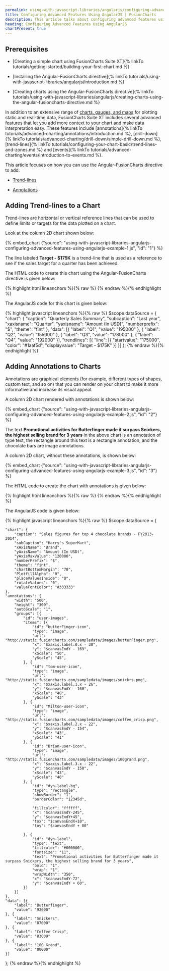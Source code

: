 ```yaml
---
permalink: using-with-javascript-libraries/angularjs/configuring-advanced-features-using-angularjs.html
title: Configuring Advanced Features Using AngularJS | FusionCharts
description: This article talks about configuring advanced features using AngularJS. This features include annotations, drill-down, trend-lines, events, etc
heading: Configuring Advanced Features Using AngularJS
chartPresent: true
---
```


## Prerequisites

* [Creating a simple chart using FusionCharts Suite XT]{% linkTo tutorials/getting-started/building-your-first-chart.md %}

* [Installing the Angular-FusionCharts directive]{% linkTo tutorials/using-with-javascript-libraries/angularjs/introduction.md %}

* [Creating charts using the Angular-FusionCharts directive]{% linkTo tutorials/using-with-javascript-libraries/angularjs/creating-charts-using-the-angular-fusioncharts-directive.md %}

In addition to an extensive range of [charts, gauges, and maps](http://www.fusioncharts.com/charts/) for plotting static and real-time data, FusionCharts Suite XT includes several advanced features that let you add more context to your chart and make data interpretation easy. These features include [annotations]{% linkTo tutorials/advanced-charting/annotations/introduction.md %}, [drill-down]{% linkTo tutorials/advanced-charting/drill-down/simple-drill-down.md %}, [trend-lines]{% linkTo tutorials/configuring-your-chart-basic/trend-lines-and-zones.md %} and [events]{% linkTo tutorials/advanced-charting/events/introduction-to-events.md %}.

This article focuses on how you can use the Angular-FusionCharts directive to add:

* <a href="{{ site.baseurl }}using-with-javascript-libraries/angularjs/configuring-advanced-features-using-angularjs.html#adding-trend-lines-to-a-chart">Trend-lines</a>

* <a href="{{ site.baseurl }}using-with-javascript-libraries/angularjs/configuring-advanced-features-using-angularjs.html#adding-annotations-to-charts">Annotations</a>

## Adding Trend-lines to a Chart

Trend-lines are horizontal or vertical reference lines that can be used to define limits or targets for the data plotted on a chart.

Look at the column 2D chart shown below:

{% embed_chart {"source": "using-with-javascript-libraries-angularjs-configuring-advanced-features-using-angularjs-example-1.js", "id": "1"} %}

The line labeled **Target - $175K** is a trend-line that is used as a reference to see if the sales target for a quarter has been achieved.

The HTML code to create this chart using the Angular-FusionCharts directive is given below:

{% highlight html lineanchors %}{% raw %}
<fusioncharts
	width="450"
	height="300"
	type="column2d"
	datasource="{{myDataSource}}">
</fusioncharts>
{% endraw %}{% endhighlight %}

The AngularJS code for this chart is given below:

{% highlight javascript lineanchors %}{% raw %}
$scope.dataSource = {
    "chart": {
        "caption": "Quarterly Sales Summary",
        "subcaption": "Last year",
        "xaxisname": "Quarter",
        "yaxisname": "Amount (In USD)",
        "numberprefix": "$",
        "theme": "fint"
    },
    "data": [{
        "label": "Q1",
        "value": "195000"
    }, {
        "label": "Q2",
        "value": "155000"
    }, {
        "label": "Q3",
        "value": "178000"
    }, {
        "label": "Q4",
        "value": "192000"
    }],
    "trendlines": [{
        "line": [{
            "startvalue": "175000",
            "color": "#1aaf5d",
            "displayvalue": "Target - $175K"
        }]
    }]
};
{% endraw %}{% endhighlight %}

## Adding Annotations to Charts

Annotations are graphical elements (for example, different types of shapes, custom text, and so on) that you can render on your chart to make it more informative and increase its visual appeal.

A column 2D chart rendered with annotations is shown below:

{% embed_chart {"source": "using-with-javascript-libraries-angularjs-configuring-advanced-features-using-angularjs-example-2.js", "id": "2"} %}

The text **Promotional activities for Butterfinger made it surpass Snickers, the highest selling brand for 3 years** in the above chart is an annotation of type text, the rectangle around this text is a rectangle annotation, and the chocolate bars are image annotations.

A column 2D chart, without these annotations, is shown below:

{% embed_chart {"source": "using-with-javascript-libraries-angularjs-configuring-advanced-features-using-angularjs-example-3.js", "id": "3"} %}

The HTML code to create the chart with annotations is given below:

{% highlight html lineanchors %}{% raw %}
<fusioncharts
	width="400"
	height="400"
	type="spline"
	datasource="{{myDataSource}}">
</fusioncharts>
{% endraw %}{% endhighlight %}

The AngularJS code is given below:

{% highlight javascript lineanchors %}{% raw %}
$scope.dataSource = {

    "chart": {
        "caption": "Sales figures for top 4 chocolate brands - FY2013-2014",
        "subCaption": "Harry's SuperMart",
        "xAxisName": "Brand",
        "yAxisName": "Amount (In USD)",
        "yAxisMaxValue": "120000",
        "numberPrefix": "$",
        "theme": "fint",
        "chartBottomMargin": "70",
        "PlotfillAlpha": "0",
        "placeValuesInside": "0",
        "rotateValues": "0",
        "valueFontColor": "#333333"
    },
    "annotations": {
        "width": "500",
        "height": "300",
        "autoScale": "1",
        "groups": [{
            "id": "user-images",
            "items": [{
                "id": "butterFinger-icon",
                "type": "image",
                "url": "http://static.fusioncharts.com/sampledata/images/butterFinger.png",
                "x": "$xaxis.label.0.x - 30",
                "y": "$canvasEndY - 169",
                "xScale": "50",
                "yScale": "45",
            }, {
                "id": "tom-user-icon",
                "type": "image",
                "url": "http://static.fusioncharts.com/sampledata/images/snickrs.png",
                "x": "$xaxis.label.1.x - 26",
                "y": "$canvasEndY - 160",
                "xScale": "48",
                "yScale": "43"
            }, {
                "id": "Milton-user-icon",
                "type": "image",
                "url": "http://static.fusioncharts.com/sampledata/images/coffee_crisp.png",
                "x": "$xaxis.label.2.x - 22",
                "y": "$canvasEndY - 154",
                "xScale": "43",
                "yScale": "41"
            }, {
                "id": "Brian-user-icon",
                "type": "image",
                "url": "http://static.fusioncharts.com/sampledata/images/100grand.png",
                "x": "$xaxis.label.3.x - 22",
                "y": "$canvasEndY - 150",
                "xScale": "43",
                "yScale": "40"
            }, {
                "id": "dyn-label-bg",
                "type": "rectangle",
                "showBorder": "1",
                "borderColor": "12345d",

                "fillcolor": "ffffff",
                "x": "$canvasEndY-245",
                "y": "$canvasEndY+45",
                "tox": "$canvasEndX+10",
                "toy": "$canvasEndY + 80"

            }, {
                "id": "dyn-label",
                "type": "text",
                "fillcolor": "#000000",
                "fontsize": "11",
                "text": "Promotional activities for Butterfinger made it surpass Snickers, the highest selling brand for 3 years",
                "bold": "1",
                "wrap": "1",
                "wrapWidth": "350",
                "x": "$canvasEndY-72",
                "y": "$canvasEndY + 60",
            }]
        }]
    },
    "data": [{
        "label": "Butterfinger",
        "value": "92000"
    }, {
        "label": "Snickers",
        "value": "87000"
    }, {
        "label": "Coffee Crisp",
        "value": "83000"
    }, {
        "label": "100 Grand",
        "value": "80000"
    }]
};
{% endraw %}{% endhighlight %}
